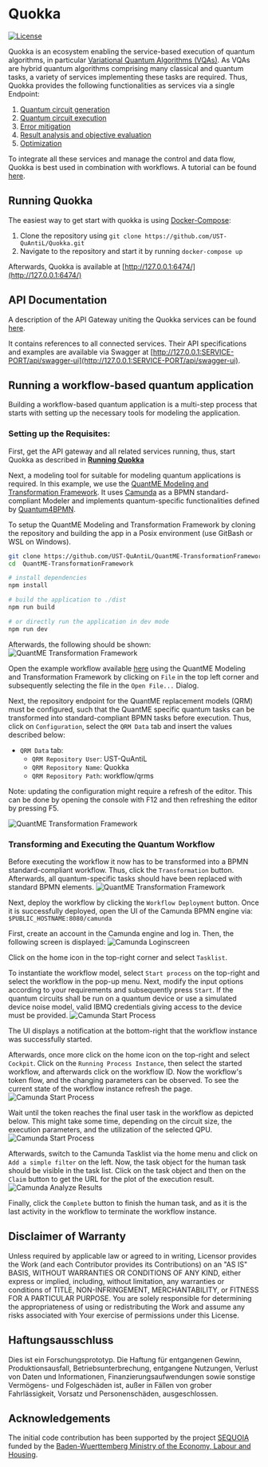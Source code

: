 # Quokka
[![License](https://img.shields.io/badge/License-Apache%202.0-blue.svg)](https://opensource.org/licenses/Apache-2.0)

Quokka is an ecosystem enabling the service-based execution of quantum algorithms, in particular [Variational Quantum Algorithms (VQAs)](https://www.nature.com/articles/s42254-021-00348-9).
As VQAs are hybrid quantum algorithms comprising many classical and quantum tasks, a variety of services implementing these tasks are required.
Thus, Quokka provides the following functionalities as services via a single Endpoint:
1. [Quantum circuit generation](https://github.com/UST-QuAntiL/quantum-circuit-generator)
2. [Quantum circuit execution](./services/execution-service)
3. [Error mitigation](https://github.com/UST-QuAntiL/error-mitigation-service)
4. [Result analysis and objective evaluation](https://github.com/UST-QuAntiL/objective-function-service)
5. [Optimization](./services/optimization-service)

To integrate all these services and manage the control and data flow, Quokka is best used in combination with workflows.
A tutorial can be found [here](#running-a-workflow-based-quantum-application).

## Running Quokka
The easiest way to get start with quokka is using [Docker-Compose](https://docs.docker.com/compose/): 

1. Clone the repository using ``git clone https://github.com/UST-QuAntiL/Quokka.git``
2. Navigate to the repository and start it by running ``docker-compose up``

Afterwards, Quokka is available at [http://127.0.0.1:6474/](http://127.0.0.1:6474/)


## API Documentation

A description of the API Gateway uniting the Quokka services can be found [here](https://github.com/UST-QuAntiL/Quokka-Gateway).

It contains references to all connected services. 
Their API specifications and examples are available via Swagger at [http://127.0.0.1:SERVICE-PORT/api/swagger-ui](http://127.0.0.1:SERVICE-PORT/api/swagger-ui).



## Running a workflow-based quantum application
Building a workflow-based quantum application is a multi-step process that starts with setting up the necessary tools for modeling the application.

### Setting up the Requisites:
First, get the API gateway and all related services running, thus, start Quokka as described in [**Running Quokka**](#running-quokka)

Next, a modeling tool for suitable for modeling quantum applications is required.
In this example, we use the [QuantME Modeling and Transformation Framework](https://github.com/UST-QuAntiL/QuantME-TransformationFramework).
It uses [Camunda](https://camunda.com) as a BPMN standard-compliant Modeler and implements quantum-specific functionalities defined by [Quantum4BPMN](https://github.com/UST-QuAntiL/QuantME-Quantum4BPMN).

To setup the QuantME Modeling and Transformation Framework by cloning the repository and building the app in a Posix environment (use GitBash or WSL on Windows).
```sh
git clone https://github.com/UST-QuAntiL/QuantME-TransformationFramework.git
cd  QuantME-TransformationFramework

# install dependencies
npm install

# build the application to ./dist
npm run build

# or directly run the application in dev mode
npm run dev
```

Afterwards, the following should be shown:
![QuantME Transformation Framework](./docs/modeler-after-build.png)

Open the example workflow available [here](.workflow/workflow/vqa_workflow_example) using the QuantME Modeling and Transformation Framework by clicking on ``File`` in the top left corner and subsequently selecting the file in the ``Open File...`` Dialog.

Next, the repository endpoint for the QuantME replacement models (QRM) must be configured, such that the QuantME specific quantum tasks can be transformed into standard-compliant BPMN tasks before execution.
Thus, click on ``Configuration``, select the ``QRM Data`` tab and insert the values described below:
* ``QRM Data`` tab:
    * ``QRM Repository User``: UST-QuAntiL
    * ``QRM Repository Name``: Quokka
    * ``QRM Repository Path``: workflow/qrms

Note: updating the configuration might require a refresh of the editor. This can be done by opening the console with F12 and then refreshing the editor by pressing F5.

![QuantME Transformation Framework](./docs/modeler-configuration.png)

### Transforming and Executing the Quantum Workflow

Before executing the workflow it now has to be transformed into a BPMN standard-compliant workflow.
Thus, click the ``Transformation`` button.
Afterwards, all quantum-specific tasks should have been replaced with standard BPMN elements.
![QuantME Transformation Framework](./docs/modeler-transformation.png)

Next, deploy the workflow by clicking the ``Workflow Deployment`` button.
Once it is successfully deployed, open the UI of the Camunda BPMN engine via: ``$PUBLIC_HOSTNAME:8080/camunda``

First, create an account in the Camunda engine and log in. Then, the following screen is displayed:
![Camunda Loginscreen](./docs/camunda-loginscreen.png)

Click on the home icon in the top-right corner and select ``Tasklist``.

To instantiate the workflow model, select ``Start process`` on the top-right and select the workflow in the pop-up menu.
Next, modify the input options according to your requirements and subsequently press ``Start``.
If the quantum circuits shall be run on a quantum device or use a simulated device noise model, valid IBMQ credentials giving access to the device must be provided.
![Camunda Start Process](./docs/camunda-startprocess.png)

The UI displays a notification at the bottom-right that the workflow instance was successfully started.

Afterwards, once more click on the home icon on the top-right and select ``Cockpit``.
Click on the ``Running Process Instance``, then select the started workflow, and afterwards click on the workflow ID. 
Now the workflow's token flow, and the changing parameters can be observed. 
To see the current state of the workflow instance refresh the page.
![Camunda Start Process](./docs/camunda-wfoverview.png)

Wait until the token reaches the final user task in the workflow as depicted below. 
This might take some time, depending on the circuit size, the execution parameters, and the utilization of the selected QPU.
![Camunda Start Process](./docs/camunda-processfinished.png)


Afterwards, switch to the Camunda Tasklist via the home menu and click on ``Add a simple filter`` on the left.
Now, the task object for the human task should be visible in the task list. Click on the task object and then on the ``Claim`` button to get the URL for the plot of the execution result.
![Camunda Analyze Results](./docs/camunda-analyzeresults.png)

Finally, click the ``Complete`` button to finish the human task, and as it is the last activity in the workflow to terminate the workflow instance.

## Disclaimer of Warranty
Unless required by applicable law or agreed to in writing, Licensor provides the Work (and each Contributor provides its Contributions) on an "AS IS" BASIS, WITHOUT WARRANTIES OR CONDITIONS OF ANY KIND, either express or implied, including, without limitation, any warranties or conditions of TITLE, NON-INFRINGEMENT, MERCHANTABILITY, or FITNESS FOR A PARTICULAR PURPOSE. You are solely responsible for determining the appropriateness of using or redistributing the Work and assume any risks associated with Your exercise of permissions under this License.

## Haftungsausschluss
Dies ist ein Forschungsprototyp. Die Haftung für entgangenen Gewinn, Produktionsausfall, Betriebsunterbrechung, entgangene Nutzungen, Verlust von Daten und Informationen, Finanzierungsaufwendungen sowie sonstige Vermögens- und Folgeschäden ist, außer in Fällen von grober Fahrlässigkeit, Vorsatz und Personenschäden, ausgeschlossen.

## Acknowledgements
The initial code contribution has been supported by the project [SEQUOIA](https://www.iaas.uni-stuttgart.de/forschung/projekte/sequoia/) funded by the [Baden-Wuerttemberg Ministry of the Economy, Labour and Housing](https://wm.baden-wuerttemberg.de/).